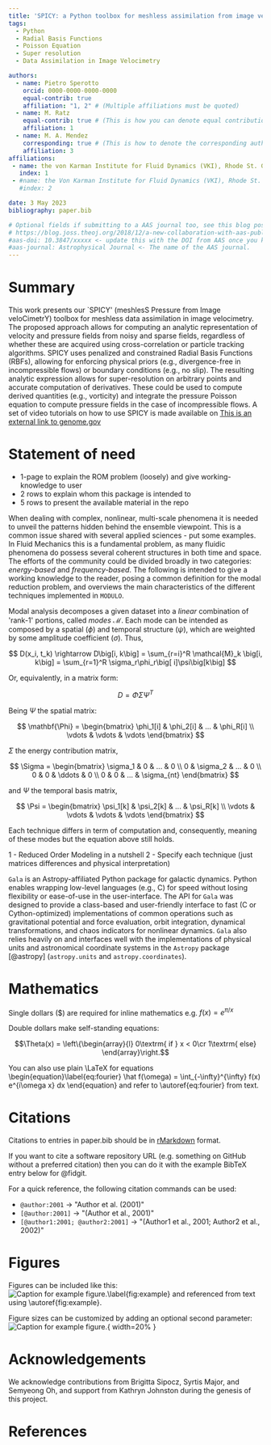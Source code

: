 ```yaml
---
title: 'SPICY: a Python toolbox for meshless assimilation from image velocimetry using Radial Basis Functions'
tags:
  - Python
  - Radial Basis Functions
  - Poisson Equation
  - Super resolution
  - Data Assimilation in Image Velocimetry

authors:
  - name: Pietro Sperotto
    orcid: 0000-0000-0000-0000
    equal-contrib: true
    affiliation: "1, 2" # (Multiple affiliations must be quoted)
  - name: M. Ratz
    equal-contrib: true # (This is how you can denote equal contributions between multiple authors)
    affiliation: 1
  - name: M. A. Mendez
    corresponding: true # (This is how to denote the corresponding author)
    affiliation: 3
affiliations:
 - name: the von Karman Institute for Fluid Dynamics (VKI), Rhode St. Genese, 1640, Belgium
   index: 1
 - #name: the Von Karman Institute for Fluid Dynamics (VKI), Rhode St. Genese, 1640, Belgium
   #index: 2

date: 3 May 2023
bibliography: paper.bib

# Optional fields if submitting to a AAS journal too, see this blog post:
# https://blog.joss.theoj.org/2018/12/a-new-collaboration-with-aas-publishing
#aas-doi: 10.3847/xxxxx <- update this with the DOI from AAS once you know it.
#aas-journal: Astrophysical Journal <- The name of the AAS journal.
---
```


# Summary

This work presents our `SPICY' (meshlesS Pressure from Image veloCimetrY) toolbox for meshless data assimilation in image velocimetry. The proposed approach allows for computing an analytic representation of velocity and pressure fields from noisy and sparse fields, regardless of whether these are acquired using cross-correlation or particle tracking algorithms. SPICY uses penalized and constrained Radial Basis Functions (RBFs), allowing for enforcing physical priors (e.g., divergence-free in incompressible flows) or boundary conditions (e.g., no slip). The resulting analytic expression allows for super-resolution on arbitrary points and accurate computation of derivatives. These could be used to compute derived quantities (e.g., vorticity) and integrate the pressure Poisson equation to compute pressure fields in the case of incompressible flows.
A set of video tutorials on how to use SPICY is made available on [This is an external link to genome.gov](https://www.genome.gov/)

# Statement of need

- 1-page to explain the ROM problem (loosely) and give working-knowledge to user
- 2 rows to explain whom this package is intended to
- 5 rows to present the available material in the repo 

When dealing with complex, nonlinear, multi-scale phenomena it is needed to unveil the patterns hidden behind the ensemble viewpoint. This is a common issue shared with several applied sciences - put some examples. In Fluid Mechanics this is a fundamental problem, as many fluidic phenomena do possess several coherent structures in both time and space. The efforts of the community could be divided broadly in two categories: _energy-based_ and _frequency-based_. 
The following is intended to give a working knowledge to the reader, posing a common definition for the modal reduction problem, and overviews the main characteristics of the different techniques implemented in `MODULO`. 

Modal analysis decomposes a given dataset into a _linear_ combination of 'rank-1' portions, called _modes_ $\mathcal{M}$. Each mode can be intended as composed by a spatial ($\phi$) and temporal structure ($\psi$), which are weighted by some amplitude coefficient ($\sigma$). Thus, 

$$ D(x_i, t_k) \rightarrow D\big[i, k\big] = \sum_{r=i}^R \mathcal{M}_k \big[i, k\big] = \sum_{r=1}^R \sigma_r\phi_r\big[ i]\psi\big[k\big] $$

Or, equivalently, in a matrix form: 

$$ D = \Phi \Sigma \Psi^T $$

Being $\Psi$ the spatial matrix: 

$$ 
\mathbf{\Phi} = 
\begin{bmatrix}
\phi_1[i] & \phi_2[i] & ... & \phi_R[i] \\ 
\vdots & \vdots & \vdots
\end{bmatrix}
$$

$\Sigma$ the energy contribution matrix, 

$$
\Sigma = 
\begin{bmatrix}
\sigma_1 & 0 & ... & 0 \\ 
0 & \sigma_2 & ... & 0 \\ 
0 & 0 & \ddots & 0 \\
0 & 0 & ... & \sigma_{nt}
\end{bmatrix}
$$

and $\Psi$ the temporal basis matrix, 

$$
\Psi = 
\begin{bmatrix}
\psi_1[k] & \psi_2[k] & ... & \psi_R[k] \\ 
\vdots & \vdots & \vdots & \vdots
\end{bmatrix}
$$

Each technique differs in term of computation and, consequently, meaning of these modes but the equation above still holds.


1 - Reduced Order Modeling in a nutshell 
2 - Specify each technique (just matrices differences and physical interpretation)



`Gala` is an Astropy-affiliated Python package for galactic dynamics. Python
enables wrapping low-level languages (e.g., C) for speed without losing
flexibility or ease-of-use in the user-interface. The API for `Gala` was
designed to provide a class-based and user-friendly interface to fast (C or
Cython-optimized) implementations of common operations such as gravitational
potential and force evaluation, orbit integration, dynamical transformations,
and chaos indicators for nonlinear dynamics. `Gala` also relies heavily on and
interfaces well with the implementations of physical units and astronomical
coordinate systems in the `Astropy` package [@astropy] (`astropy.units` and
`astropy.coordinates`).


# Mathematics

Single dollars ($) are required for inline mathematics e.g. $f(x) = e^{\pi/x}$

Double dollars make self-standing equations:

$$\Theta(x) = \left\{\begin{array}{l}
0\textrm{ if } x < 0\cr
1\textrm{ else}
\end{array}\right.$$

You can also use plain \LaTeX for equations
\begin{equation}\label{eq:fourier}
\hat f(\omega) = \int_{-\infty}^{\infty} f(x) e^{i\omega x} dx
\end{equation}
and refer to \autoref{eq:fourier} from text.

# Citations

Citations to entries in paper.bib should be in
[rMarkdown](http://rmarkdown.rstudio.com/authoring_bibliographies_and_citations.html)
format.

If you want to cite a software repository URL (e.g. something on GitHub without a preferred
citation) then you can do it with the example BibTeX entry below for @fidgit.

For a quick reference, the following citation commands can be used:
- `@author:2001`  ->  "Author et al. (2001)"
- `[@author:2001]` -> "(Author et al., 2001)"
- `[@author1:2001; @author2:2001]` -> "(Author1 et al., 2001; Author2 et al., 2002)"

# Figures

Figures can be included like this:
![Caption for example figure.\label{fig:example}](figure.png)
and referenced from text using \autoref{fig:example}.

Figure sizes can be customized by adding an optional second parameter:
![Caption for example figure.](figure.png){ width=20% }

# Acknowledgements

We acknowledge contributions from Brigitta Sipocz, Syrtis Major, and Semyeong
Oh, and support from Kathryn Johnston during the genesis of this project.

# References